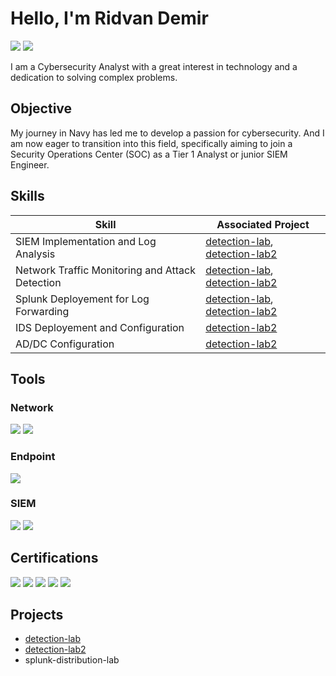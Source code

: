 # Hello, I'm Ridvan Demir
<a href="https://linkedin.com/in/ridvan-demir-591b77136/"><img src="https://img.shields.io/badge/-LinkedIn-0072b1?&style=for-the-badge&logo=linkedin&logoColor=white" /></a>
<a href="https://www.xing.com/profile/Ridvan_Demir18/"><img src="https://img.shields.io/badge/-Xing-006567?&style=for-the-badge&logo=xing&logoColor=white" /></a>

I am a Cybersecurity Analyst with a great interest in technology and a dedication to solving complex problems.

## Objective

My journey in Navy has led me to develop a passion for cybersecurity. And I am now eager to transition into this field, specifically aiming to join a Security Operations Center (SOC) as a Tier 1 Analyst or junior SIEM Engineer.

## Skills

| Skill                                           | Associated Project         |
|-------------------------------------------------|----------------------------|
| SIEM Implementation and Log Analysis            | <a href="https://github.com/ridvandemir/detection-lab/blob/main/README.md">detection-lab</a>, <a href="https://github.com/ridvandemir/detection-lab2/blob/main/README.md">detection-lab2</a>|
| Network Traffic Monitoring and Attack Detection | <a href="https://github.com/ridvandemir/detection-lab/blob/main/README.md">detection-lab</a>, <a href="https://github.com/ridvandemir/detection-lab2/blob/main/README.md">detection-lab2</a>|
| Splunk Deployement for Log Forwarding           | <a href="https://github.com/ridvandemir/detection-lab/blob/main/README.md">detection-lab</a>, <a href="https://github.com/ridvandemir/detection-lab2/blob/main/README.md">detection-lab2</a>|
| IDS Deployement and Configuration               | <a href="https://github.com/ridvandemir/detection-lab2/blob/main/README.md">detection-lab2</a>|
| AD/DC Configuration                             | <a href="https://github.com/ridvandemir/detection-lab2/blob/main/README.md">detection-lab2</a>|

## Tools

### Network
<div>
    <img src="https://img.shields.io/badge/-Wireshark-1679A7?&style=for-the-badge&logo=Wireshark&logoColor=white" />
    <img src="https://img.shields.io/badge/-Suricata-EF3B2D?&style=for-the-badge&logo=Suricata&logoColor=white" />
</div>

### Endpoint
<div>
    <img src="https://img.shields.io/badge/-CrowdStrike-E00?&style=for-the-badge&logo=CrowdStrike&logoColor=white" />
 </div>

### SIEM
<div>
    <img src="https://img.shields.io/badge/-Splunk-000000?&style=for-the-badge&logo=Splunk&logoColor=white" />
    <img src="https://img.shields.io/badge/-Elastic-005571?&style=for-the-badge&logo=Elastic&logoColor=white" />
</div>

## Certifications

<div>
    <img src="https://img.shields.io/badge/-Splunk_Core_User-FFCC00?&style=for-the-badge&logo=Splunk&logoColor=white" />
    <img src="https://img.shields.io/badge/-Splunk_Power_User-FFCC00?&style=for-the-badge&logo=Splunk&logoColor=white" />
    <img src="https://img.shields.io/badge/-Security%2B-FF0000?&style=for-the-badge&logo=CompTIA&logoColor=white" />
    <img src="https://img.shields.io/badge/-Google_Cybersecurity-4285F4?&style=for-the-badge&logo=Google&logoColor=white" />
    <img src="https://img.shields.io/badge/-Google_IT_Support-4285F4?&style=for-the-badge&logo=Google&logoColor=white" />
</div>

## Projects
- <a href="https://github.com/ridvandemir/detection-lab/blob/main/README.md">detection-lab</a>
- <a href="https://github.com/ridvandemir/detection-lab2/blob/main/README.md">detection-lab2</a>
- splunk-distribution-lab

<!--
**ridvandemir/ridvandemir** is a ✨ _special_ ✨ repository because its `README.md` (this file) appears on your GitHub profile.

Here are some ideas to get you started:

- 🔭 I’m currently working on ...
- 🌱 I’m currently learning ...
- 👯 I’m looking to collaborate on ...
- 🤔 I’m looking for help with ...
- 💬 Ask me about ...
- 📫 How to reach me: ...
- 😄 Pronouns: ...
- ⚡ Fun fact: ...
-->
